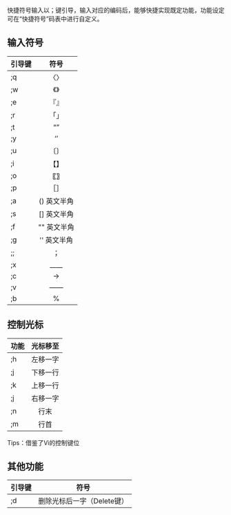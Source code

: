 快捷符号输入以；键引导，输入对应的编码后，能够快捷实现既定功能，功能设定可在“快捷符号”码表中进行自定义。


## 输入符号

| 引导键      | 符号    |
| --------    | :----:  |
|	;q|〈〉|
|	;w|《》|
|	;e|『』|
|	;r|「」|
|	;t|“”|
|	;y|‘’|
|	;u|〔〕|
|	;i|【】|
|	;o|〖〗|
|	;p|［］|
|	;a|() 英文半角|
|	;s|[] 英文半角|
|	;f|"" 英文半角|
|	;g|'' 英文半角|
|	;;|；|
|	;x|____|
|	;c|→|
|	;v|——|
|	;b|%|


## 控制光标

| 功能        | 光标移至    |
| --------    | :----:  |
| ;h     | 左移一字 |
| ;j      | 下移一行 |
| ;k      | 上移一行 |
| ;j      | 右移一字 |
| ;n      | 行末 |
| ;m      | 行首 |

Tips：借鉴了Vi的控制键位

## 其他功能
| 引导键      | 符号    |
| --------    | :----:  |
| ;d    | 删除光标后一字（Delete键）|
